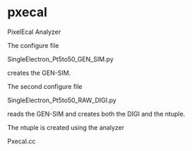 pxecal
======

PixelEcal Analyzer

The configure file 

SingleElectron_Pt5to50_GEN_SIM.py

creates the GEN-SIM.

The second configure file

SingleElectron_Pt5to50_RAW_DIGI.py

reads the GEN-SIM and creates both the DIGI and the ntuple.

The ntuple is created using the analyzer

Pxecal.cc
